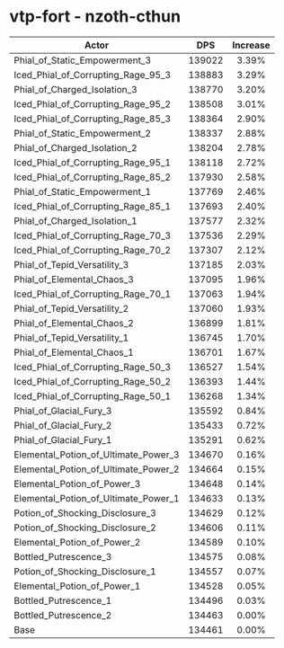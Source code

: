 # vtp-fort - nzoth-cthun
| Actor | DPS | Increase |
|---|:---:|:---:|
|Phial_of_Static_Empowerment_3|139022|3.39%|
|Iced_Phial_of_Corrupting_Rage_95_3|138883|3.29%|
|Phial_of_Charged_Isolation_3|138770|3.20%|
|Iced_Phial_of_Corrupting_Rage_95_2|138508|3.01%|
|Iced_Phial_of_Corrupting_Rage_85_3|138364|2.90%|
|Phial_of_Static_Empowerment_2|138337|2.88%|
|Phial_of_Charged_Isolation_2|138204|2.78%|
|Iced_Phial_of_Corrupting_Rage_95_1|138118|2.72%|
|Iced_Phial_of_Corrupting_Rage_85_2|137930|2.58%|
|Phial_of_Static_Empowerment_1|137769|2.46%|
|Iced_Phial_of_Corrupting_Rage_85_1|137693|2.40%|
|Phial_of_Charged_Isolation_1|137577|2.32%|
|Iced_Phial_of_Corrupting_Rage_70_3|137536|2.29%|
|Iced_Phial_of_Corrupting_Rage_70_2|137307|2.12%|
|Phial_of_Tepid_Versatility_3|137185|2.03%|
|Phial_of_Elemental_Chaos_3|137095|1.96%|
|Iced_Phial_of_Corrupting_Rage_70_1|137063|1.94%|
|Phial_of_Tepid_Versatility_2|137060|1.93%|
|Phial_of_Elemental_Chaos_2|136899|1.81%|
|Phial_of_Tepid_Versatility_1|136745|1.70%|
|Phial_of_Elemental_Chaos_1|136701|1.67%|
|Iced_Phial_of_Corrupting_Rage_50_3|136527|1.54%|
|Iced_Phial_of_Corrupting_Rage_50_2|136393|1.44%|
|Iced_Phial_of_Corrupting_Rage_50_1|136268|1.34%|
|Phial_of_Glacial_Fury_3|135592|0.84%|
|Phial_of_Glacial_Fury_2|135433|0.72%|
|Phial_of_Glacial_Fury_1|135291|0.62%|
|Elemental_Potion_of_Ultimate_Power_3|134670|0.16%|
|Elemental_Potion_of_Ultimate_Power_2|134664|0.15%|
|Elemental_Potion_of_Power_3|134648|0.14%|
|Elemental_Potion_of_Ultimate_Power_1|134633|0.13%|
|Potion_of_Shocking_Disclosure_3|134629|0.12%|
|Potion_of_Shocking_Disclosure_2|134606|0.11%|
|Elemental_Potion_of_Power_2|134589|0.10%|
|Bottled_Putrescence_3|134575|0.08%|
|Potion_of_Shocking_Disclosure_1|134557|0.07%|
|Elemental_Potion_of_Power_1|134528|0.05%|
|Bottled_Putrescence_1|134496|0.03%|
|Bottled_Putrescence_2|134463|0.00%|
|Base|134461|0.00%|
